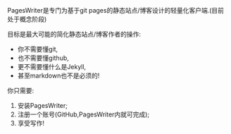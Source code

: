 
PagesWriter是专门为基于git pages的静态站点/博客设计的轻量化客户端.(目前处于概念阶段)


目标是最大可能的简化静态站点/博客作者的操作:
* 你不需要懂git,
* 也不需要懂github,
* 更不需要懂什么是Jekyll,
* 甚至markdown也不是必须的!

你只需要:
1. 安装PagesWriter;
2. 注册一个账号(GitHub,PagesWriter内就可完成);
3. 享受写作!
